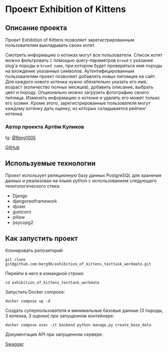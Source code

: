# Проект Exhibition of Kittens 

## Описание проекта 

Проект Exhibition of Kittens  позволяет зарегистрированным пользователям выкладывать своих котят.

Смотреть информацию о котиках могут все пользователи. Список котят можно фильтровать с помощью query-параметров ```breed``` с указание slug'а породы и ```breed_name```, при котором будет проверяться имя породы на вхождение указанных символов. Аутентифицированным пользователям проект позволяет добавлять новых питомцев на сайт. Для каждого нового котенка нужно обязательно указать его имя, возраст (количество полных месяцев), добавить описание, выбрать цвет и породу. Опционально можно загрузить фотографию своего питомца. Изменять информацию о котенке и удалять его может только его хозяин. Кроме этого, зарегистрированные пользователи могут каждому котенку дать оценку, из которых складывается рейтинг котенка.

### Автор проекта Артём Куликов

tg: [@Berg1005](https://t.me/berg1005)

[GitHub](https://github.com/berg96)

## Используемые технологии 

Проект использует реляционную базу данных PostgreSQL для хранения данных и реализован на языке python c использованием следующего технгологического стека:

* Django
* djangorestframework
* djoser
* gunicorn
* pillow
* psycopg2

## Как запустить проект

Клонировать репозиторий:
```
git clone git@github.com:berg96/exhibition_of_kittens_testtask_workmate.git
```
Перейти в него в командной строке:
```
cd exhibition_of_kittens_testtask_workmate
```
Запустить Docker compose:
```
docker compose up -d
```
Создать суперпользователя и минимальные базовые данные (3 породы, 3 котенка, 3 оценки) при запущенном контейнере:
```
docker compose exec -it backend python manage.py create_base_data
```


Документация API при запущенном сервере:

[Swagger](http://127.0.0.1:8000/swagger/)
